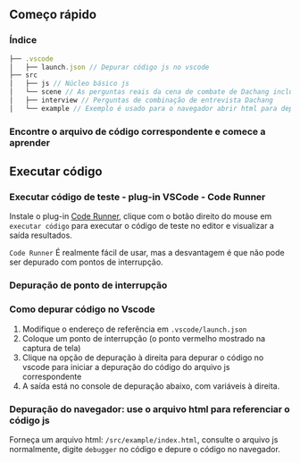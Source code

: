 ## Começo rápido

### Índice

```js
├── .vscode
│   ├── launch.json // Depurar código js no vscode
├── src
│   ├── js // Núcleo básico js
│   └── scene // As perguntas reais da cena de combate de Dachang incluem perguntas de cena e perguntas de algoritmo
│   ├── interview // Perguntas de combinação de entrevista Dachang
│   └── example // Exemplo é usado para o navegador abrir html para depuração
```

### Encontre o arquivo de código correspondente e comece a aprender

## Executar código

### Executar código de teste - plug-in VSCode - Code Runner

Instale o plug-in [Code Runner](https://marketplace.visualstudio.com/items?itemName=formulahendry.code-runner), clique com o botão direito do mouse em `executar código` para executar o código de teste no editor e visualizar a saída resultados.

`Code Runner` É realmente fácil de usar, mas a desvantagem é que não pode ser depurado com pontos de interrupção.

### Depuração de ponto de interrupção

### Como depurar código no Vscode

1. Modifique o endereço de referência em `.vscode/launch.json`
2. Coloque um ponto de interrupção (o ponto vermelho mostrado na captura de tela)
3. Clique na opção de depuração à direita para depurar o código no vscode para iniciar a depuração do código do arquivo js correspondente
4. A saída está no console de depuração abaixo, com variáveis ​​à direita.

### Depuração do navegador: use o arquivo html para referenciar o código js

Forneça um arquivo html: `/src/example/index.html`, consulte o arquivo js normalmente, digite `debugger` no código e depure o código no navegador.
